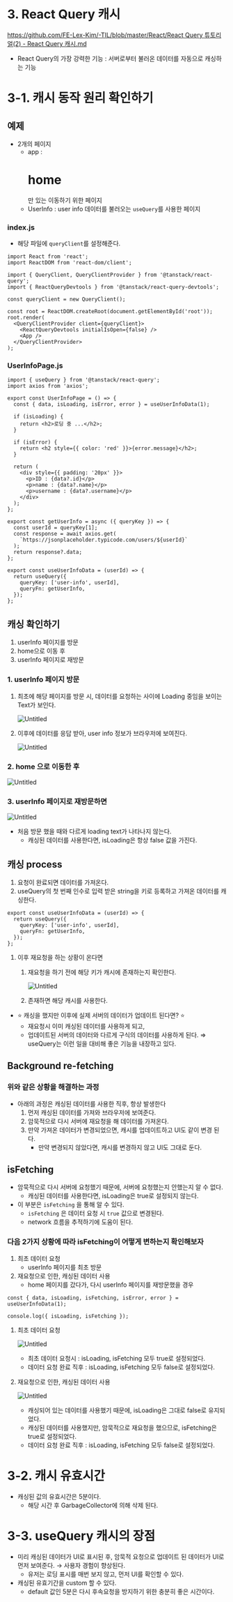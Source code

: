 # 3. React Query 캐시

[https://github.com/FE-Lex-Kim/-TIL/blob/master/React/React Query 튜토리얼(2) - React Query 캐시.md](<https://github.com/FE-Lex-Kim/-TIL/blob/master/React/React%20Query%20%ED%8A%9C%ED%86%A0%EB%A6%AC%EC%96%BC(2)%20-%20React%20Query%20%EC%BA%90%EC%8B%9C.md>)

- React Query의 가장 강력한 기능 : 서버로부터 불러온 데이터를 자동으로 캐싱하는 기능

# 3-1. 캐시 동작 원리 확인하기

## 예제

- 2개의 페이지
  - app : <h1>home</h1> 만 있는 이동하기 위한 페이지
  - UserInfo : user info 데이터를 불러오는 `useQuery`를 사용한 페이지

### index.js

- 해당 파일에 `queryClient`를 설정해준다.

```tsx
import React from 'react';
import ReactDOM from 'react-dom/client';

import { QueryClient, QueryClientProvider } from '@tanstack/react-query';
import { ReactQueryDevtools } from '@tanstack/react-query-devtools';

const queryClient = new QueryClient();

const root = ReactDOM.createRoot(document.getElementById('root'));
root.render(
  <QueryClientProvider client={queryClient}>
    <ReactQueryDevtools initialIsOpen={false} />
    <App />
  </QueryClientProvider>
);
```

### UserInfoPage.js

```tsx
import { useQuery } from '@tanstack/react-query';
import axios from 'axios';

export const UserInfoPage = () => {
  const { data, isLoading, isError, error } = useUserInfoData(1);

  if (isLoading) {
    return <h2>로딩 중 ...</h2>;
  }

  if (isError) {
    return <h2 style={{ color: 'red' }}>{error.message}</h2>;
  }

  return (
    <div style={{ padding: '20px' }}>
      <p>ID : {data?.id}</p>
      <p>name : {data?.name}</p>
      <p>username : {data?.username}</p>
    </div>
  );
};

export const getUserInfo = async ({ queryKey }) => {
  const userId = queryKey[1];
  const response = await axios.get(
    `https://jsonplaceholder.typicode.com/users/${userId}`
  );
  return response?.data;
};

export const useUserInfoData = (userId) => {
  return useQuery({
    queryKey: ['user-info', userId],
    queryFn: getUserInfo,
  });
};
```

## 캐싱 확인하기

1. userInfo 페이지를 방문
2. home으로 이동 후
3. userInfo 페이지로 재방문

### 1. userInfo 페이지 방문

1. 최초에 해당 페이지를 방문 시, 데이터를 요청하는 사이에 Loading 중임을 보이는 Text가 보인다.

   ![Untitled](3%20React%20Query%20%E1%84%8F%E1%85%A2%E1%84%89%E1%85%B5%205f28247be44b4cd2a5f0f6ddc1cbb3d7/Untitled.png)

2. 이후에 데이터를 응답 받아, user info 정보가 브라우저에 보여진다.

   ![Untitled](3%20React%20Query%20%E1%84%8F%E1%85%A2%E1%84%89%E1%85%B5%205f28247be44b4cd2a5f0f6ddc1cbb3d7/Untitled%201.png)

### 2. home 으로 이동한 후

![Untitled](3%20React%20Query%20%E1%84%8F%E1%85%A2%E1%84%89%E1%85%B5%205f28247be44b4cd2a5f0f6ddc1cbb3d7/Untitled%202.png)

### 3. userInfo 페이지로 재방문하면

![Untitled](3%20React%20Query%20%E1%84%8F%E1%85%A2%E1%84%89%E1%85%B5%205f28247be44b4cd2a5f0f6ddc1cbb3d7/Untitled%203.png)

- 처음 방문 했을 때와 다르게 loading text가 나타나지 않는다.
  - 캐싱된 데이터를 사용한다면, isLoading은 항상 false 값을 가진다.

## 캐싱 process

1. 요청이 완료되면 데이터를 가져온다.
2. useQuery의 첫 번째 인수로 입력 받은 string을 키로 등록하고 가져온 데이터를 캐싱한다.

```tsx
export const useUserInfoData = (userId) => {
  return useQuery({
    queryKey: ['user-info', userId],
    queryFn: getUserInfo,
  });
};
```

1. 이후 재요청을 하는 상황이 온다면
   1. 재요청을 하기 전에 해당 키가 캐시에 존재하는지 확인한다.

      ![Untitled](3%20React%20Query%20%E1%84%8F%E1%85%A2%E1%84%89%E1%85%B5%205f28247be44b4cd2a5f0f6ddc1cbb3d7/Untitled%204.png)

   2. 존재하면 해당 캐시를 사용한다.

- ⭐ 캐싱을 했지만 이후에 실제 서버의 데이터가 업데이트 된다면? ⭐
  - 재요청시 이미 캐싱된 데이터를 사용하게 되고,
  - 업데이트된 서버의 데이터와 다르게 구식의 데이터를 사용하게 된다.
  ⇒ useQuery는 이런 일을 대비해 좋은 기능을 내장하고 있다.

## Background re-fetching

### 위와 같은 상황을 해결하는 과정

- 아래의 과정은 캐싱된 데이터를 사용한 직후, 항상 발생한다
  1. 먼저 캐싱된 데이터를 가져와 브라우저에 보여준다.
  2. 암묵적으로 다시 서버에 재요청을 해 데이터를 가져온다.
  3. 만약 가져온 데이터가 변경되었으면, 캐시를 업데이트하고 UI도 같이 변경 된다.
     - 만약 변경되지 않았다면, 캐시를 변경하지 않고 UI도 그대로 둔다.

## isFetching

- 암묵적으로 다시 서버에 요청했기 때문에, 서버에 요청했는지 안했는지 알 수 없다.
  - 캐싱된 데이터를 사용한다면, isLoading은 true로 설정되지 않는다.
- 이 부분은 `isFetching` 을 통해 알 수 있다.
  - `isFetching` 은 데이터 요청 시 `true` 값으로 변경된다.
  - network 흐름을 추적하기에 도움이 된다.

### 다음 2가지 상황에 따라 isFetching이 어떻게 변하는지 확인해보자

1. 최초 데이터 요청
   - userInfo 페이지를 최초 방문
2. 재요청으로 인한, 캐싱된 데이터 사용
   - home 페이지를 갔다가, 다시 userInfo 페이지를 재방문했을 경우

```tsx
const { data, isLoading, isFetching, isError, error } = useUserInfoData(1);

console.log({ isLoading, isFetching });
```

1. 최초 데이터 요청

   ![Untitled](3%20React%20Query%20%E1%84%8F%E1%85%A2%E1%84%89%E1%85%B5%205f28247be44b4cd2a5f0f6ddc1cbb3d7/Untitled%205.png)

   - 최초 데이터 요청시 : isLoading, isFetching 모두 true로 설정되었다.
   - 데이터 요청 완료 직후 : isLoading, isFetching 모두 false로 설정되었다.

2. 재요청으로 인한, 캐싱된 데이터 사용

   ![Untitled](3%20React%20Query%20%E1%84%8F%E1%85%A2%E1%84%89%E1%85%B5%205f28247be44b4cd2a5f0f6ddc1cbb3d7/Untitled%206.png)

   - 캐싱되어 있는 데이터를 사용했기 때문에, isLoading은 그대로 false로 유지되었다.
   - 캐싱된 데이터를 사용했지만, 암묵적으로 재요청을 했으므로, isFetching은 true로 설정되었다.
   - 데이터 요청 완료 직후 : isLoading, isFetching 모두 false로 설정되었다.

# 3-2. 캐시 유효시간

- 캐싱된 값의 유효시간은 5분이다.
  - 해당 시간 후 GarbageCollector에 의해 삭제 된다.

# 3-3. useQuery 캐시의 장점

- 미리 캐싱된 데이터가 UI로 표시된 후, 암묵적 요청으로 업데이트 된 데이터가 UI로 먼저 보여준다. → 사용자 경험이 향상된다.
  - 유저는 로딩 표시를 매번 보지 않고, 먼저 UI를 확인할 수 있다.
- 캐싱된 유효기간을 custom 할 수 있다.
  - default 값인 5분은 다시 후속요청을 방지하기 위한 충분히 좋은 시간이다.
